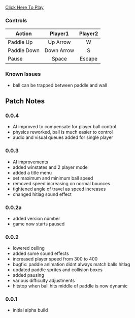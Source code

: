 [Click Here To Play](https://tkshehan.github.io/pong/pball.html)

### Controls

| Action | Player1 | Player2 |
| -------------|:-------------:|:-------------:|
| Paddle Up  | Up Arrow | W |
| Paddle Down | Down Arrow | S |
| Pause | Space | Escape |

### Known Issues
- ball can be trapped between paddle and wall

## Patch Notes

### 0.0.4
- AI improved to compensate for player ball control
- physics reworked, ball is much easier to control
- audio and visual queues added for single player

### 0.0.3
- AI improvements
- added winstates and 2 player mode
- added a title menu
- set maximum and minimum ball speed
- removed speed increasing on normal bounces
- tightened angle of travel as speed increases
- changed hitlag sound effect

### 0.0.2a
- added version number
- game now starts paused

### 0.0.2
- lowered ceiling
- added some sound effects
- increased player speed from 300 to 400
- bugfix: paddle animation didnt always match balls hitlag
- updated paddle sprites and collision boxes
- added pausing
- various difficulty adjustments
- hitstop when ball hits middle of paddle is now dynamic

### 0.0.1
- initial alpha build